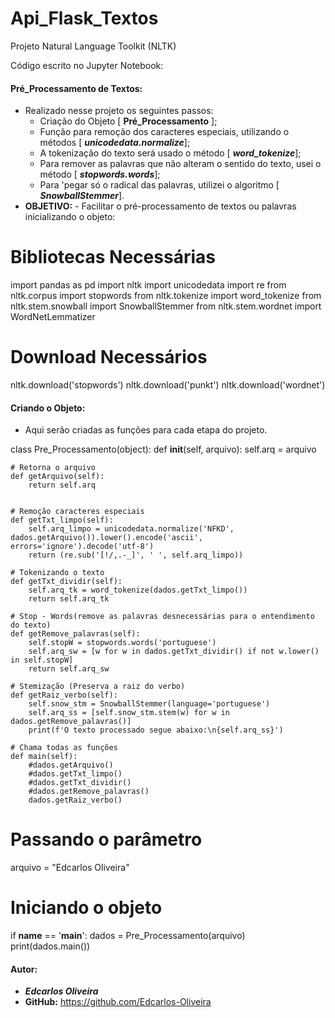 # Api_Flask_Textos
 Projeto Natural Language Toolkit (NLTK)

Código escrito no Jupyter Notebook:

#### Pré_Processamento de Textos:
- Realizado nesse projeto os seguintes passos:  
    - Criação do Objeto [ __Pré_Processamento__ ];
    - Função para remoção dos caracteres especiais, utilizando o métodos [ __*unicodedata.normalize*__];
    - A tokenização do texto será usado o método [ __*word_tokenize*__];
    - Para remover as palavras que não alteram o sentido do texto, usei o método [ __*stopwords.words*__];
    - Para 'pegar só o radical das palavras, utilizei o algoritmo [ __*SnowballStemmer*__].
- __OBJETIVO:__ - Facilitar o pré-processamento de textos ou palavras inicializando o objeto:

# Bibliotecas Necessárias
import pandas as pd
import nltk
import unicodedata
import re
from nltk.corpus import stopwords
from nltk.tokenize import word_tokenize
from nltk.stem.snowball import SnowballStemmer
from nltk.stem.wordnet import WordNetLemmatizer

# Download Necessários
nltk.download('stopwords')
nltk.download('punkt')
nltk.download('wordnet')

#### Criando o Objeto:
- Aqui serão criadas as funções para cada etapa do projeto.

class Pre_Processamento(object):
    def __init__(self, arquivo):
        self.arq = arquivo

    # Retorna o arquivo
    def getArquivo(self):
        return self.arq
        

    # Remoção caracteres especiais
    def getTxt_limpo(self):
        self.arq_limpo = unicodedata.normalize('NFKD', dados.getArquivo()).lower().encode('ascii', errors='ignore').decode('utf-8')
        return (re.sub('[!/,.-_]', ' ', self.arq_limpo))

    # Tokenizando o texto
    def getTxt_dividir(self):
        self.arq_tk = word_tokenize(dados.getTxt_limpo())
        return self.arq_tk

    # Stop - Words(remove as palavras desnecessárias para o entendimento do texto)
    def getRemove_palavras(self):
        self.stopW = stopwords.words('portuguese')
        self.arq_sw = [w for w in dados.getTxt_dividir() if not w.lower() in self.stopW]
        return self.arq_sw 

    # Stemização (Preserva a raiz do verbo)
    def getRaiz_verbo(self):
        self.snow_stm = SnowballStemmer(language='portuguese')
        self.arq_ss = [self.snow_stm.stem(w) for w in dados.getRemove_palavras()]
        print(f'O texto processado segue abaixo:\n{self.arq_ss}')

    # Chama todas as funções
    def main(self):
        #dados.getArquivo()
        #dados.getTxt_limpo()
        #dados.getTxt_dividir()
        #dados.getRemove_palavras()
        dados.getRaiz_verbo()

# Passando o parâmetro
arquivo = "Edcarlos Oliveira"

# Iniciando o objeto
if __name__ == '__main__':
    dados = Pre_Processamento(arquivo)
    print(dados.main())
	
#### Autor:
- __*Edcarlos Oliveira*__
- __GitHub:__ https://github.com/Edcarlos-Oliveira
